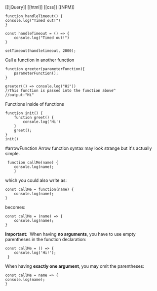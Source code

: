 [[!jQuery]] [[html]] [[css]] [[NPM]]


```
function handleTimeout() {
console.log("Timed out!")
}

const handleTimeout = () => {
	console.log("Timed out!")
}

setTimeout(handletimeout, 2000);  
```

Call a function in another function
```
function greeter(parameterFunction){
	parameterFunction();
}

greeter(() => console.log("Hi"))
//This function is passed into the function above^
//output:"Hi"
```

Functions inside of functions
```
function init() {
	function greet() {
		console.log('Hi')
	}
	greet();
}
init()
```

#arrowFunction Arrow function syntax may look strange but it's actually simple.
```
 function callMe(name) { 
    console.log(name); 
    }
```
which you could also write as:
```
const callMe = function(name) { 
	console.log(name);
}
```
becomes: 
```
const callMe = (name) => { 
	console.log(name);
}
```
**Important:** 
When having **no arguments**, you have to use empty parentheses in the function declaration:
```
const callMe = () => { 
	console.log('Hi!');
 }
```
When having **exactly one argument**, you may omit the parentheses:
```
const callMe = name => {
console.log(name);
}
```